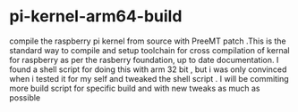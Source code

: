 # pi-kernel-arm64-build
compile the raspberry pi kernel from source with PreeMT patch .This is the standard way to compile and setup toolchain for cross compilation of kernal for raspberry as per the rasberry foundation, up to date documentation. I found a shell script for doing this with arm 32 bit , but i was only convinced when i tested it for my self and tweaked the shell script . I will be commiting more build script for specific build and with new tweaks as much as possible

